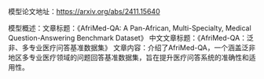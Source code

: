 模型论文地址：https://arxiv.org/abs/2411.15640

模型概述：文章标题：《AfriMed-QA: A Pan-African, Multi-Specialty, Medical Question-Answering Benchmark Dataset》
中文文章标题：《AfriMed-QA：泛非、多专业医疗问答基准数据集》
文章内容：介绍了AfriMed-QA，一个涵盖泛非地区多专业医疗领域的问题回答基准数据集，旨在提升医疗问答系统的准确性和适用性。
